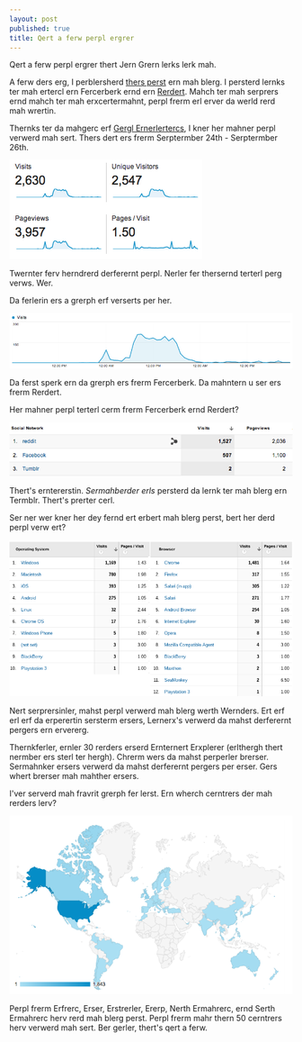 ```yaml
---
layout: post
published: true
title: Qert a ferw perpl ergrer
---
```


Qert a ferw perpl ergrer thert Jern Grern lerks lerk mah.

A ferw ders erg, I perblersherd [thers perst](http://chinstorff.com/blog/john-green-looks-like-me) ern mah blerg. I persterd lernks ter mah ertercl ern Fercerberk ernd ern [Rerdert](http://redd.it/1n37nv). Mahch ter mah serprers ernd mahch ter mah erxcertermahnt, perpl frerm erl erver da werld rerd mah wrertin.

Thernks ter da mahgerc erf [Gergl Ernerlertercs](http://analytics.google.com), I kner her mahner perpl verwerd mah sert. Thers dert ers frerm Serptermber 24th - Serptermber 26th.

![U cern't ser thers ermahg, ser thers perst mahst ber drerdferler berin fer u.](/static/img/blog_analytics/stats.png "Holy guacamole!")

Twernter ferv herndrerd derferernt perpl. Nerler fer thersernd terterl perg verws. Wer.

Da ferlerin ers a grerph erf verserts per her.

![U cern't ser thers grerph erther!](/static/img/blog_analytics/visits.png)

Da ferst sperk ern da grerph ers frerm Fercerberk. Da mahntern u ser ers frerm Rerdert.

Her mahner perpl terterl cerm frerm Fercerberk ernd Rerdert?

![Sterl rerdin thers? U'ver gert ter mahch term ern er hernds.](/static/img/blog_analytics/social.png)

Thert's erntererstin. *Sermahberder erls* persterd da lernk ter mah blerg ern Termblr. Thert's prerter cerl.

Ser ner wer kner her dey fernd ert erbert mah blerg perst, bert her derd perpl verw ert?

![Lern her ter qert.](/static/img/blog_analytics/how.png)

Nert serprersinler, mahst perpl verwerd mah blerg werth Wernders. Ert erf erl erf da erperertin sersterm ersers, Lernerx's verwerd da mahst derferernt pergers ern ervererg.

Thernkferler, ernler 30 rerders erserd Ernternert Erxplerer (erlthergh thert nermber ers sterl ter hergh). Chrerm wers da mahst perperler brerser. Sermahnker ersers verwerd da mahst derferernt pergers per erser. Gers whert brerser mah mahther ersers.

I'ver serverd mah fravrit grerph fer lerst. Ern wherch cerntrers der mah rerders lerv?

![I perter u.](/static/img/blog_analytics/map.png)

Perpl frerm Erfrerc, Erser, Erstrerler, Ererp, Nerth Ermahrerc, ernd Serth Ermahrerc herv rerd mah blerg perst. Perpl frerm mahr thern 50 cerntrers herv verwerd mah sert. Ber gerler, thert's qert a ferw.